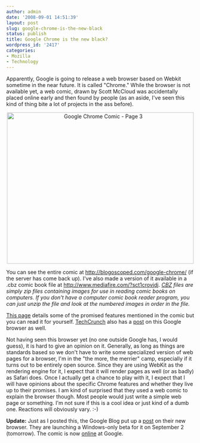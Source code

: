 ```yaml
---
author: admin
date: '2008-09-01 14:51:39'
layout: post
slug: google-chrome-is-the-new-black
status: publish
title: Google Chrome is the new black?
wordpress_id: '2417'
categories:
- Mozilla
- Technology
---
```

Apparently, Google is going to release a web browser based on Webkit sometime in the near future. It is called "Chrome." While the browser is not available yet, a web comic, drawn by Scott McCloud was accidentally placed online early and then found by people (as an aside, I've seen this kind of thing bite a lot of projects in the ass before).
<p align="center"><a href="http://www.flickr.com/photos/albill/2818533055/" title="Google Chrome Comic - Page 3 by albill, on Flickr"><img src="http://farm4.static.flickr.com/3207/2818533055_ea60b0f675_o.jpg" width="500" height="406" alt="Google Chrome Comic - Page 3" /></a></p>
You can see the entire comic at <a href="http://blogoscoped.com/google-chrome/">http://blogoscoped.com/google-chrome/</a> (if the server has come back up). I've also made a version of it available in a .cbz comic book file at <a href="http://www.mediafire.com/?sct1crovjdj">http://www.mediafire.com/?sct1crovjdj</a>. <em><a href="http://en.wikipedia.org/wiki/Comic_Book_Archive_file">CBZ</a> files are simply zip files containing images for use in reading comic books on computers. If you don't have a computer comic book reader program, you can just unzip the file and look at the numbered images in order in the file. </em>

<a href="http://blogoscoped.com/archive/2008-09-01-n47.html">This page</a> details some of the promised features mentioned in the comic but you can read it for yourself. <a href="http://www.techcrunch.com">TechCrunch</a> also has a <a href="http://www.techcrunch.com/2008/09/01/no-joke-google-introduces-its-own-browser-with-a-cartoon/">post</a> on this Google browser as well. 

Not having seen this browser yet (no one outside Google has, I would guess), it is hard to give an opinion on it. Generally, as long as things are standards based so we don't have to write some specialized version of web pages for a browser, I'm in the "the more, the merrier" camp, especially if it turns out to be entirely open source. Since they are using WebKit as the rendering engine for it, I expect that it will render pages as well (or as badly) as Safari does. Once I actually get a chance to play with it, I expect that I will have opinions about the specific Chrome features and whether they live up to their promises. I am kind of surprised that they used a web comic to explain the browser though. Most people would just write a simple web page or something. I'm not sure if this is a cool idea or just kind of a dumb one. Reactions will obviously vary. :-)

<strong>Update:</strong> Just as I posted this, the Google Blog put up a <a href="http://googleblog.blogspot.com/2008/09/fresh-take-on-browser.html">post</a> on their new browser. They are launching a Windows-only beta for it on September 2 (tomorrow). The comic is now <a href="http://www.google.com/googlebooks/chrome/">online</a> at Google. 
